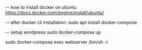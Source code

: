 -- how to install docker on ubuntu
https://docs.docker.com/engine/install/ubuntu/

-- after docker cli installation:
sudo apt  install docker-compose

-- setup wordpress
sudo docker-compose up

sudo docker-compose exec webserver /bin/sh -i

